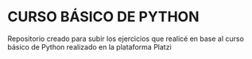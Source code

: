 <h1> CURSO BÁSICO DE PYTHON </h1>
Repositorio creado para subir los ejercicios que realicé en base al curso básico de Python realizado en la plataforma Platzi